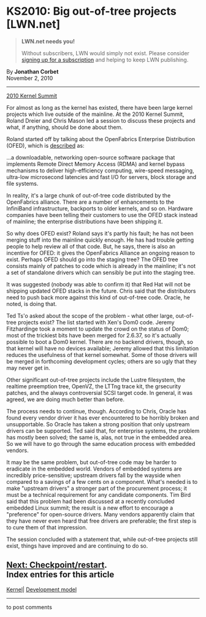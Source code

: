 # KS2010: Big out-of-tree projects [LWN.net]

> **LWN.net needs you!**
> 
> Without subscribers, LWN would simply not exist. Please consider [signing up for a subscription](/Promo/nst-nag2/subscribe) and helping to keep LWN publishing. 

By **Jonathan Corbet**  
November 2, 2010 

* * *

[2010 Kernel Summit](/Articles/KernelSummit2010/)

For almost as long as the kernel has existed, there have been large kernel projects which live outside of the mainline. At the 2010 Kernel Summit, Roland Dreier and Chris Mason led a session to discuss these projects and what, if anything, should be done about them. 

Roland started off by talking about the OpenFabrics Enterprise Distribution (OFED), which is [described](http://www.openfabrics.org/) as: 

...a downloadable, networking open-source software package that implements Remote Direct Memory Access (RDMA) and kernel bypass mechanisms to deliver high-efficiency computing, wire-speed messaging, ultra-low microsecond latencies and fast I/O for servers, block storage and file systems. 

In reality, it's a large chunk of out-of-tree code distributed by the OpenFabrics alliance. There are a number of enhancements to the InfiniBand infrastructure, backports to older kernels, and so on. Hardware companies have been telling their customers to use the OFED stack instead of mainline; the enterprise distributions have been shipping it. 

So why does OFED exist? Roland says it's partly his fault; he has not been merging stuff into the mainline quickly enough. He has had trouble getting people to help review all of that code. But, he says, there is also an incentive for OFED: it gives the OpenFabrics Alliance an ongoing reason to exist. Perhaps OFED should go into the staging tree? The OFED tree consists mainly of patches to code which is already in the mainline; it's not a set of standalone drivers which can sensibly be put into the staging tree. 

It was suggested (nobody was able to confirm it) that Red Hat will not be shipping updated OFED stacks in the future. Chris said that the distributors need to push back more against this kind of out-of-tree code. Oracle, he noted, is doing that. 

Ted Ts'o asked about the scope of the problem - what other large, out-of-tree projects exist? The list started with Xen's Dom0 code. Jeremy Fitzhardinge took a moment to update the crowd on the status of Dom0; most of the trickiest bits have been merged for 2.6.37, so it's actually possible to boot a Dom0 kernel. There are no backend drivers, though, so that kernel will have no devices available; Jeremy allowed that this limitation reduces the usefulness of that kernel somewhat. Some of those drivers will be merged in forthcoming development cycles; others are so ugly that they may never get in. 

Other significant out-of-tree projects include the Lustre filesystem, the realtime preemption tree, OpenVZ, the LTTng trace kit, the grsecurity patches, and the always controversial SCSI target code. In general, it was agreed, we are doing much better than before. 

The process needs to continue, though. According to Chris, Oracle has found every vendor driver it has ever encountered to be horribly broken and unsupportable. So Oracle has taken a strong position that only upstream drivers can be supported. Ted said that, for enterprise systems, the problem has mostly been solved; the same is, alas, not true in the embedded area. So we will have to go through the same education process with embedded vendors. 

It may be the same problem, but out-of-tree code may be harder to eradicate in the embedded world. Vendors of embedded systems are incredibly price-sensitive; upstream drivers fall by the wayside when compared to a savings of a few cents on a component. What's needed is to make "upstream drivers" a stronger part of the procurement process; it must be a technical requirement for any candidate components. Tim Bird said that this problem had been discussed at a recently concluded embedded Linux summit; the result is a new effort to encourage a "preference" for open-source drivers. Many vendors apparently claim that they have never even heard that free drivers are preferable; the first step is to cure them of that impression. 

The session concluded with a statement that, while out-of-tree projects still exist, things have improved and are continuing to do so. 

[Next: Checkpoint/restart](/Articles/412749/).  
Index entries for this article  
---  
[Kernel](/Kernel/Index)| [Development model](/Kernel/Index#Development_model)  
  


* * *

to post comments 
